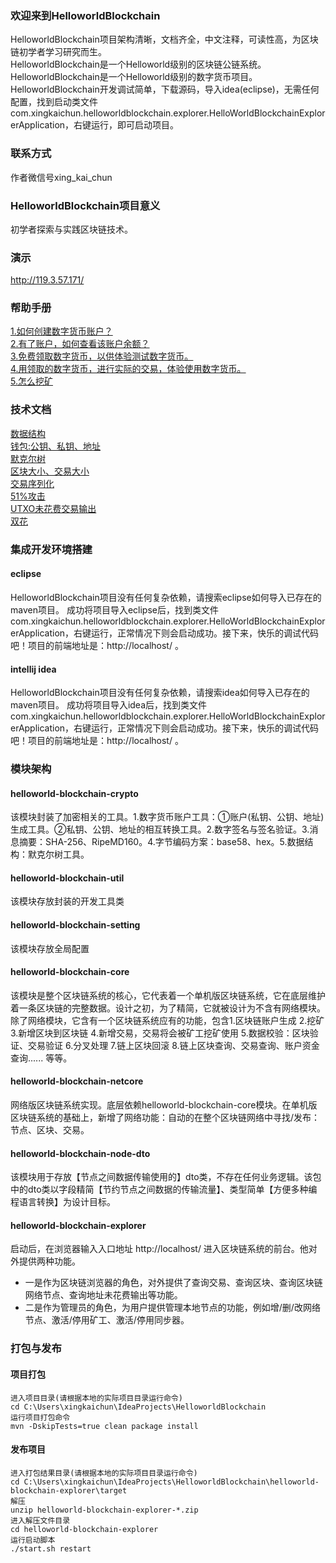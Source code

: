 ### 欢迎来到HelloworldBlockchain
HelloworldBlockchain项目架构清晰，文档齐全，中文注释，可读性高，为区块链初学者学习研究而生。  
HelloworldBlockchain是一个Helloworld级别的区块链公链系统。  
HelloworldBlockchain是一个Helloworld级别的数字货币项目。  
HelloworldBlockchain开发调试简单，下载源码，导入idea(eclipse)，无需任何配置，找到启动类文件com.xingkaichun.helloworldblockchain.explorer.HelloWorldBlockchainExplorerApplication，右键运行，即可启动项目。  



### 联系方式
作者微信号xing_kai_chun



### HelloworldBlockchain项目意义  
初学者探索与实践区块链技术。



### 演示
http://119.3.57.171/



### 帮助手册
[1.如何创建数字货币账户？](https://zhuanlan.zhihu.com/p/352458209)  
[2.有了账户，如何查看该账户余额？](https://zhuanlan.zhihu.com/p/352458209)  
[3.免费领取数字货币，以供体验测试数字货币。](https://zhuanlan.zhihu.com/p/352458209)  
[4.用领取的数字货币，进行实际的交易，体验使用数字货币。](https://zhuanlan.zhihu.com/p/352458209)  
[5.怎么挖矿](https://zhuanlan.zhihu.com/p/352458209)



### 技术文档
[数据结构](https://zhuanlan.zhihu.com/p/332265582)  
[钱包:公钥、私钥、地址](https://zhuanlan.zhihu.com/p/38196092)  
[默克尔树](https://zhuanlan.zhihu.com/p/40142647)  
[区块大小、交易大小](https://zhuanlan.zhihu.com/p/336827577)  
[交易序列化](https://zhuanlan.zhihu.com/p/353323689)  
[51%攻击](https://zhuanlan.zhihu.com/p/39984439)  
[UTXO未花费交易输出](https://zhuanlan.zhihu.com/p/39969755)  
[双花](https://zhuanlan.zhihu.com/p/258952892)


### 集成开发环境搭建
#### eclipse
HelloworldBlockchain项目没有任何复杂依赖，请搜索eclipse如何导入已存在的maven项目。
成功将项目导入eclipse后，找到类文件com.xingkaichun.helloworldblockchain.explorer.HelloWorldBlockchainExplorerApplication，右键运行，正常情况下则会启动成功。接下来，快乐的调试代码吧！项目的前端地址是：http://localhost/ 。
#### intellij idea
HelloworldBlockchain项目没有任何复杂依赖，请搜索idea如何导入已存在的maven项目。
成功将项目导入idea后，找到类文件com.xingkaichun.helloworldblockchain.explorer.HelloWorldBlockchainExplorerApplication，右键运行，正常情况下则会启动成功。接下来，快乐的调试代码吧！项目的前端地址是：http://localhost/ 。



### 模块架构
#### helloworld-blockchain-crypto
该模块封装了加密相关的工具。1.数字货币账户工具：①账户(私钥、公钥、地址)生成工具。②私钥、公钥、地址的相互转换工具。2.数字签名与签名验证。3.消息摘要：SHA-256、RipeMD160。4.字节编码方案：base58、hex。5.数据结构：默克尔树工具。
#### helloworld-blockchain-util
该模块存放封装的开发工具类
#### helloworld-blockchain-setting
该模块存放全局配置
#### helloworld-blockchain-core
该模块是整个区块链系统的核心，它代表着一个单机版区块链系统，它在底层维护着一条区块链的完整数据。设计之初，为了精简，它就被设计为不含有网络模块。除了网络模块，它含有一个区块链系统应有的功能，包含1.区块链账户生成 2.挖矿 3.新增区块到区块链 4.新增交易，交易将会被矿工挖矿使用 5.数据校验：区块验证、交易验证 6.分叉处理 7.链上区块回滚 8.链上区块查询、交易查询、账户资金查询...... 等等。
#### helloworld-blockchain-netcore
网络版区块链系统实现。底层依赖helloworld-blockchain-core模块。在单机版区块链系统的基础上，新增了网络功能：自动的在整个区块链网络中寻找/发布：节点、区块、交易。
#### helloworld-blockchain-node-dto
该模块用于存放【节点之间数据传输使用的】dto类，不存在任何业务逻辑。该包中的dto类以字段精简【节约节点之间数据的传输流量】、类型简单【方便多种编程语言转换】为设计目标。 
#### helloworld-blockchain-explorer
启动后，在浏览器输入入口地址 http://localhost/ 进入区块链系统的前台。他对外提供两种功能。
* 一是作为区块链浏览器的角色，对外提供了查询交易、查询区块、查询区块链网络节点、查询地址未花费输出等功能。
* 二是作为管理员的角色，为用户提供管理本地节点的功能，例如增/删/改网络节点、激活/停用矿工、激活/停用同步器。



### 打包与发布
#### 项目打包
```  
进入项目目录(请根据本地的实际项目目录运行命令)  
cd C:\Users\xingkaichun\IdeaProjects\HelloworldBlockchain   
运行项目打包命令   
mvn -DskipTests=true clean package install  
```
#### 发布项目
```  
进入打包结果目录(请根据本地的实际项目目录运行命令)  
cd C:\Users\xingkaichun\IdeaProjects\HelloworldBlockchain\helloworld-blockchain-explorer\target  
解压  
unzip helloworld-blockchain-explorer-*.zip  
进入解压文件目录  
cd helloworld-blockchain-explorer    
运行启动脚本  
./start.sh restart  
```